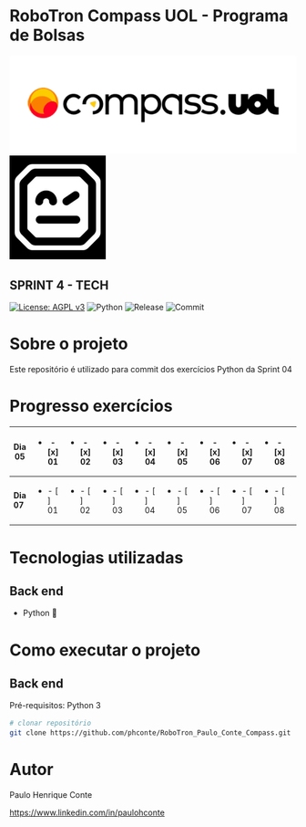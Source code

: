 # RoboTron Compass UOL - Programa de Bolsas
![Compasso](https://github.com/phconte/RoboTron_Paulo_Conte_Compass/blob/main/Imagens/compasso.png)
![Robotron](https://github.com/phconte/RoboTron_Paulo_Conte_Compass/blob/main/Imagens/robotron.png)

## SPRINT 4 - TECH
[![License: AGPL v3](https://img.shields.io/badge/License-AGPL_v3-blue.svg)](https://github.com/phconte/RoboTron_Paulo_Conte_Compass/blob/main/LICENCE) 
![Python](https://img.shields.io/pypi/pyversions/p)
![Release](https://img.shields.io/github/v/release/phconte/RoboTron_Paulo_Conte_Compass?include_prereleases)
![Commit](https://img.shields.io/github/last-commit/phconte/RoboTron_Paulo_Conte_Compass)



# Sobre o projeto
Este repositório é utilizado para commit dos exercícios Python da Sprint 04

# Progresso exercícios

| **Dia 05** 	| <ul><li>- [x] 01</li> 	| <ul><li>- [x] 02</li> 	| <ul><li>- [x] 03</li> 	| <ul><li>- [x] 04</li> 	| <ul><li>- [x] 05</li> 	| <ul><li>- [x] 06</li> 	| <ul><li>- [x] 07</li> 	| <ul><li>- [x] 08</li> 	| <ul><li>- [x] 09</li> 	| <ul><li>- [x] 10</li> 	| <ul><li>- [ ] 11</li> 	| <ul><li>- [ ] 12</li> 	|  	|  	|  	|
|---	|---	|---	|---	|---	|---	|---	|---	|---	|---	|---	|---	|---	|---	|---	|---	|
| **Dia 07** 	| <ul><li>- [ ] 01</li> 	| <ul><li>- [ ] 02</li> 	| <ul><li>- [ ] 03</li> 	| <ul><li>- [ ] 04</li> 	| <ul><li>- [ ] 05</li> 	| <ul><li>- [ ] 06</li> 	| <ul><li>- [ ] 07</li> 	| <ul><li>- [ ] 08</li> 	| <ul><li>- [ ] 09</li> 	| <ul><li>- [ ] 10</li> 	| <ul><li>- [ ] 11</li> 	| <ul><li>- [ ] 12</li> 	| <ul><li>- [ ] 13</li> 	| <ul><li>- [ ] 14</li> 	| <ul><li>- [ ] 15</li> 	|
  
# Tecnologias utilizadas
## Back end
- Python 🐍

# Como executar o projeto
## Back end
Pré-requisitos: Python 3

```bash
# clonar repositório
git clone https://github.com/phconte/RoboTron_Paulo_Conte_Compass.git

```

# Autor

Paulo Henrique Conte

https://www.linkedin.com/in/paulohconte
